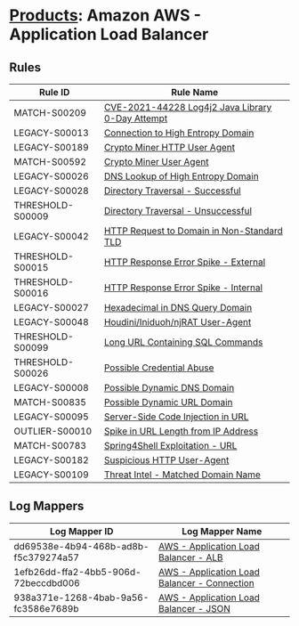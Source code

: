 # [Products](README.md): Amazon AWS - Application Load Balancer

## Rules

|Rule ID|Rule Name|
|----|----|
|MATCH-S00209|[CVE-2021-44228 Log4j2 Java Library 0-Day Attempt](../rules/MATCH-S00209.md)|
|LEGACY-S00013|[Connection to High Entropy Domain](../rules/LEGACY-S00013.md)|
|LEGACY-S00189|[Crypto Miner HTTP User Agent](../rules/LEGACY-S00189.md)|
|MATCH-S00592|[Crypto Miner User Agent](../rules/MATCH-S00592.md)|
|LEGACY-S00026|[DNS Lookup of High Entropy Domain](../rules/LEGACY-S00026.md)|
|LEGACY-S00028|[Directory Traversal - Successful](../rules/LEGACY-S00028.md)|
|THRESHOLD-S00009|[Directory Traversal - Unsuccessful](../rules/THRESHOLD-S00009.md)|
|LEGACY-S00042|[HTTP Request to Domain in Non-Standard TLD](../rules/LEGACY-S00042.md)|
|THRESHOLD-S00015|[HTTP Response Error Spike - External](../rules/THRESHOLD-S00015.md)|
|THRESHOLD-S00016|[HTTP Response Error Spike - Internal](../rules/THRESHOLD-S00016.md)|
|LEGACY-S00027|[Hexadecimal in DNS Query Domain](../rules/LEGACY-S00027.md)|
|LEGACY-S00048|[Houdini/Iniduoh/njRAT User-Agent](../rules/LEGACY-S00048.md)|
|THRESHOLD-S00099|[Long URL Containing SQL Commands](../rules/THRESHOLD-S00099.md)|
|THRESHOLD-S00026|[Possible Credential Abuse](../rules/THRESHOLD-S00026.md)|
|LEGACY-S00008|[Possible Dynamic DNS Domain](../rules/LEGACY-S00008.md)|
|MATCH-S00835|[Possible Dynamic URL Domain](../rules/MATCH-S00835.md)|
|LEGACY-S00095|[Server-Side Code Injection in URL](../rules/LEGACY-S00095.md)|
|OUTLIER-S00010|[Spike in URL Length from IP Address](../rules/OUTLIER-S00010.md)|
|MATCH-S00783|[Spring4Shell Exploitation - URL](../rules/MATCH-S00783.md)|
|LEGACY-S00182|[Suspicious HTTP User-Agent](../rules/LEGACY-S00182.md)|
|LEGACY-S00109|[Threat Intel - Matched Domain Name](../rules/LEGACY-S00109.md)|


## Log Mappers

|Log Mapper ID|Log Mapper Name|
|----|----|
|dd69538e-4b94-468b-ad8b-f5c379274a57|[AWS - Application Load Balancer - ALB](../mappings/dd69538e-4b94-468b-ad8b-f5c379274a57.md)|
|1efb26dd-ffa2-4bb5-906d-72beccdbd006|[AWS - Application Load Balancer - Connection](../mappings/1efb26dd-ffa2-4bb5-906d-72beccdbd006.md)|
|938a371e-1268-4bab-9a56-fc3586e7689b|[AWS - Application Load Balancer - JSON](../mappings/938a371e-1268-4bab-9a56-fc3586e7689b.md)|


